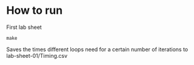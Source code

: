 # How to run

First lab sheet

```shell
make
```

Saves the times different loops need for a certain number of iterations to lab-sheet-01/Timing.csv